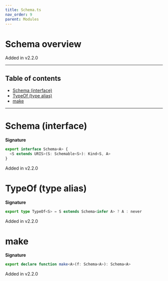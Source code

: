 ```yaml
---
title: Schema.ts
nav_order: 9
parent: Modules
---
```


# Schema overview

Added in v2.2.0

---

<h2 class="text-delta">Table of contents</h2>

- [Schema (interface)](#schema-interface)
- [TypeOf (type alias)](#typeof-type-alias)
- [make](#make)

---

# Schema (interface)

**Signature**

```ts
export interface Schema<A> {
  <S extends URIS>(S: Schemable<S>): Kind<S, A>
}
```

Added in v2.2.0

# TypeOf (type alias)

**Signature**

```ts
export type TypeOf<S> = S extends Schema<infer A> ? A : never
```

Added in v2.2.0

# make

**Signature**

```ts
export declare function make<A>(f: Schema<A>): Schema<A>
```

Added in v2.2.0
